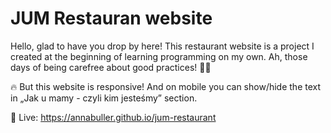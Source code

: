 # JUM Restauran website

Hello, glad to have you drop by here! This restaurant website is a project I created at the beginning of learning programming on my own. Ah, those days of being carefree about good practices! 💙😄

🔥 But this website is responsive! And on mobile you can show/hide the text in „Jak u mamy - czyli kim jesteśmy” section.

🎯 Live: https://annabuller.github.io/jum-restaurant
